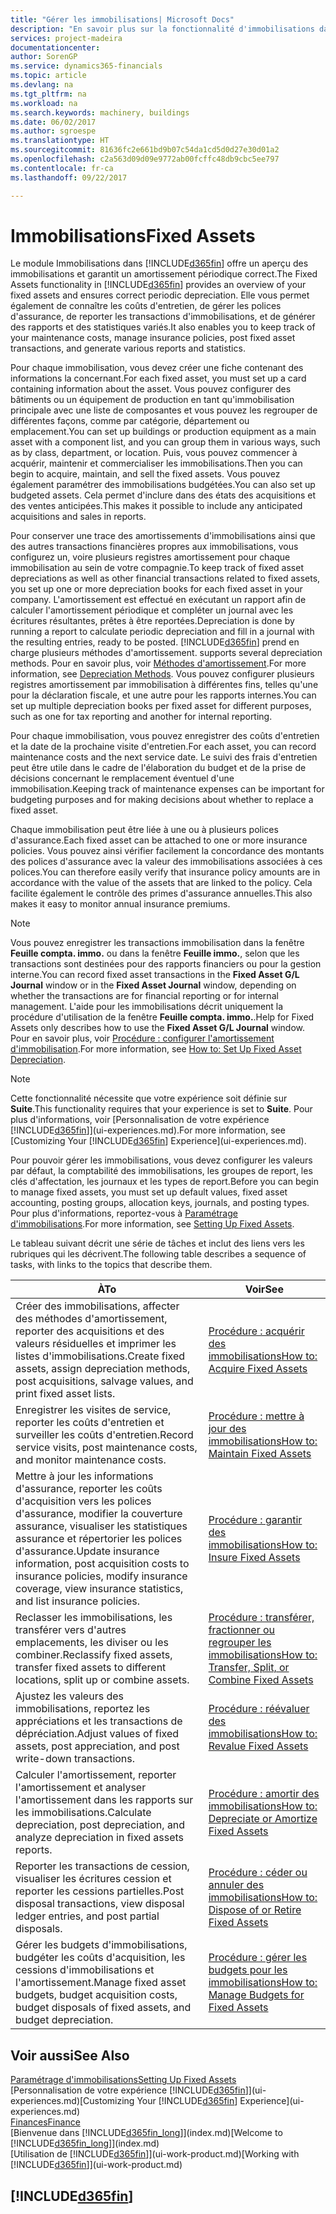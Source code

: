 ```yaml
---
title: "Gérer les immobilisations| Microsoft Docs"
description: "En savoir plus sur la fonctionnalité d'immobilisations dans Financials et affichez un aperçu de l'utilisation des immobilisations."
services: project-madeira
documentationcenter: 
author: SorenGP
ms.service: dynamics365-financials
ms.topic: article
ms.devlang: na
ms.tgt_pltfrm: na
ms.workload: na
ms.search.keywords: machinery, buildings
ms.date: 06/02/2017
ms.author: sgroespe
ms.translationtype: HT
ms.sourcegitcommit: 81636fc2e661bd9b07c54da1cd5d0d27e30d01a2
ms.openlocfilehash: c2a563d09d09e9772ab00fcffc48db9cbc5ee797
ms.contentlocale: fr-ca
ms.lasthandoff: 09/22/2017

---
```

# <a name="fixed-assets"></a><span data-ttu-id="7962c-103">Immobilisations</span><span class="sxs-lookup"><span data-stu-id="7962c-103">Fixed Assets</span></span>
<span data-ttu-id="7962c-104">Le module Immobilisations dans [!INCLUDE[d365fin](includes/d365fin_md.md)] offre un aperçu des immobilisations et garantit un amortissement périodique correct.</span><span class="sxs-lookup"><span data-stu-id="7962c-104">The Fixed Assets functionality in [!INCLUDE[d365fin](includes/d365fin_md.md)] provides an overview of your fixed assets and ensures correct periodic depreciation.</span></span> <span data-ttu-id="7962c-105">Elle vous permet également de connaître les coûts d'entretien, de gérer les polices d'assurance, de reporter les transactions d'immobilisations, et de générer des rapports et des statistiques variés.</span><span class="sxs-lookup"><span data-stu-id="7962c-105">It also enables you to keep track of your maintenance costs, manage insurance policies, post fixed asset transactions, and generate various reports and statistics.</span></span>

<span data-ttu-id="7962c-106">Pour chaque immobilisation, vous devez créer une fiche contenant des informations la concernant.</span><span class="sxs-lookup"><span data-stu-id="7962c-106">For each fixed asset, you must set up a card containing information about the asset.</span></span> <span data-ttu-id="7962c-107">Vous pouvez configurer des bâtiments ou un équipement de production en tant qu'immobilisation principale avec une liste de composantes et vous pouvez les regrouper de différentes façons, comme par catégorie, département ou emplacement.</span><span class="sxs-lookup"><span data-stu-id="7962c-107">You can set up buildings or production equipment as a main asset with a component list, and you can group them in various ways, such as by class, department, or location.</span></span> <span data-ttu-id="7962c-108">Puis, vous pouvez commencer à acquérir, maintenir et commercialiser les immobilisations.</span><span class="sxs-lookup"><span data-stu-id="7962c-108">Then you can begin to acquire, maintain, and sell the fixed assets.</span></span> <span data-ttu-id="7962c-109">Vous pouvez également paramétrer des immobilisations budgétées.</span><span class="sxs-lookup"><span data-stu-id="7962c-109">You can also set up budgeted assets.</span></span> <span data-ttu-id="7962c-110">Cela permet d'inclure dans des états des acquisitions et des ventes anticipées.</span><span class="sxs-lookup"><span data-stu-id="7962c-110">This makes it possible to include any anticipated acquisitions and sales in reports.</span></span>

<span data-ttu-id="7962c-111">Pour conserver une trace des amortissements d'immobilisations ainsi que des autres transactions financières propres aux immobilisations, vous configurez un, voire plusieurs registres amortissement pour chaque immobilisation au sein de votre compagnie.</span><span class="sxs-lookup"><span data-stu-id="7962c-111">To keep track of fixed asset depreciations as well as other financial transactions related to fixed assets, you set up one or more depreciation books for each fixed asset in your company.</span></span> <span data-ttu-id="7962c-112">L'amortissement est effectué en exécutant un rapport afin de calculer l'amortissement périodique et compléter un journal avec les écritures résultantes, prêtes à être reportées.</span><span class="sxs-lookup"><span data-stu-id="7962c-112">Depreciation is done by running a report to calculate periodic depreciation and fill in a journal with the resulting entries, ready to be posted.</span></span> [!INCLUDE[d365fin](includes/d365fin_md.md)]<span data-ttu-id="7962c-113"> prend en charge plusieurs méthodes d'amortissement.</span><span class="sxs-lookup"><span data-stu-id="7962c-113"> supports several depreciation methods.</span></span> <span data-ttu-id="7962c-114">Pour en savoir plus, voir [Méthodes d'amortissement](fa-depreciation-methods.md).</span><span class="sxs-lookup"><span data-stu-id="7962c-114">For more information, see [Depreciation Methods](fa-depreciation-methods.md).</span></span> <span data-ttu-id="7962c-115">Vous pouvez configurer plusieurs registres amortissement par immobilisation à différentes fins, telles qu'une pour la déclaration fiscale, et une autre pour les rapports internes.</span><span class="sxs-lookup"><span data-stu-id="7962c-115">You can set up multiple depreciation books per fixed asset for different purposes, such as one for tax reporting and another for internal reporting.</span></span>

<span data-ttu-id="7962c-116">Pour chaque immobilisation, vous pouvez enregistrer des coûts d'entretien et la date de la prochaine visite d'entretien.</span><span class="sxs-lookup"><span data-stu-id="7962c-116">For each asset, you can record maintenance costs and the next service date.</span></span> <span data-ttu-id="7962c-117">Le suivi des frais d'entretien peut être utile dans le cadre de l'élaboration du budget et de la prise de décisions concernant le remplacement éventuel d'une immobilisation.</span><span class="sxs-lookup"><span data-stu-id="7962c-117">Keeping track of maintenance expenses can be important for budgeting purposes and for making decisions about whether to replace a fixed asset.</span></span>

<span data-ttu-id="7962c-118">Chaque immobilisation peut être liée à une ou à plusieurs polices d'assurance.</span><span class="sxs-lookup"><span data-stu-id="7962c-118">Each fixed asset can be attached to one or more insurance policies.</span></span> <span data-ttu-id="7962c-119">Vous pouvez ainsi vérifier facilement la concordance des montants des polices d'assurance avec la valeur des immobilisations associées à ces polices.</span><span class="sxs-lookup"><span data-stu-id="7962c-119">You can therefore easily verify that insurance policy amounts are in accordance with the value of the assets that are linked to the policy.</span></span> <span data-ttu-id="7962c-120">Cela facilite également le contrôle des primes d'assurance annuelles.</span><span class="sxs-lookup"><span data-stu-id="7962c-120">This also makes it easy to monitor annual insurance premiums.</span></span>

> [!NOTE]  
>   <span data-ttu-id="7962c-121">Vous pouvez enregistrer les transactions immobilisation dans la fenêtre **Feuille compta. immo.** ou dans la fenêtre **Feuille immo.**, selon que les transactions sont destinées pour des rapports financiers ou pour la gestion interne.</span><span class="sxs-lookup"><span data-stu-id="7962c-121">You can record fixed asset transactions in the **Fixed Asset G/L Journal** window or in the **Fixed Asset Journal** window, depending on whether the transactions are for financial reporting or for internal management.</span></span> <span data-ttu-id="7962c-122">L'aide pour les immobilisations décrit uniquement la procédure d'utilisation de la fenêtre **Feuille compta. immo.**.</span><span class="sxs-lookup"><span data-stu-id="7962c-122">Help for Fixed Assets only describes how to use the **Fixed Asset G/L Journal** window.</span></span> <span data-ttu-id="7962c-123">Pour en savoir plus, voir [Procédure : configurer l'amortissement d'immobilisation](fa-how-setup-depreciation.md).</span><span class="sxs-lookup"><span data-stu-id="7962c-123">For more information, see [How to: Set Up Fixed Asset Depreciation](fa-how-setup-depreciation.md).</span></span>

> [!NOTE]  
>   <span data-ttu-id="7962c-124">Cette fonctionnalité nécessite que votre expérience soit définie sur **Suite**.</span><span class="sxs-lookup"><span data-stu-id="7962c-124">This functionality requires that your experience is set to **Suite**.</span></span> <span data-ttu-id="7962c-125">Pour plus d'informations, voir [Personnalisation de votre expérience [!INCLUDE[d365fin](includes/d365fin_md.md)]](ui-experiences.md).</span><span class="sxs-lookup"><span data-stu-id="7962c-125">For more information, see [Customizing Your [!INCLUDE[d365fin](includes/d365fin_md.md)] Experience](ui-experiences.md).</span></span>

<span data-ttu-id="7962c-126">Pour pouvoir gérer les immobilisations, vous devez configurer les valeurs par défaut, la comptabilité des immobilisations, les groupes de report, les clés d'affectation, les journaux et les types de report.</span><span class="sxs-lookup"><span data-stu-id="7962c-126">Before you can begin to manage fixed assets, you must set up default values, fixed asset accounting, posting groups, allocation keys, journals, and posting types.</span></span> <span data-ttu-id="7962c-127">Pour plus d'informations, reportez-vous à [Paramétrage d'immobilisations](fa-setup.md).</span><span class="sxs-lookup"><span data-stu-id="7962c-127">For more information, see [Setting Up Fixed Assets](fa-setup.md).</span></span>

<span data-ttu-id="7962c-128">Le tableau suivant décrit une série de tâches et inclut des liens vers les rubriques qui les décrivent.</span><span class="sxs-lookup"><span data-stu-id="7962c-128">The following table describes a sequence of tasks, with links to the topics that describe them.</span></span>

| <span data-ttu-id="7962c-129">À</span><span class="sxs-lookup"><span data-stu-id="7962c-129">To</span></span> | <span data-ttu-id="7962c-130">Voir</span><span class="sxs-lookup"><span data-stu-id="7962c-130">See</span></span> |
| --- | --- |
| <span data-ttu-id="7962c-131">Créer des immobilisations, affecter des méthodes d'amortissement, reporter des acquisitions et des valeurs résiduelles et imprimer les listes d'immobilisations.</span><span class="sxs-lookup"><span data-stu-id="7962c-131">Create fixed assets, assign depreciation methods, post acquisitions, salvage values, and print fixed asset lists.</span></span> |[<span data-ttu-id="7962c-132">Procédure : acquérir des immobilisations</span><span class="sxs-lookup"><span data-stu-id="7962c-132">How to: Acquire Fixed Assets</span></span>](fa-how-acquire.md) |
| <span data-ttu-id="7962c-133">Enregistrer les visites de service, reporter les coûts d'entretien et surveiller les coûts d'entretien.</span><span class="sxs-lookup"><span data-stu-id="7962c-133">Record service visits, post maintenance costs, and monitor maintenance costs.</span></span> |[<span data-ttu-id="7962c-134">Procédure : mettre à jour des immobilisations</span><span class="sxs-lookup"><span data-stu-id="7962c-134">How to: Maintain Fixed Assets</span></span>](fa-how-maintain.md) |
| <span data-ttu-id="7962c-135">Mettre à jour les informations d'assurance, reporter les coûts d'acquisition vers les polices d'assurance, modifier la couverture assurance, visualiser les statistiques assurance et répertorier les polices d'assurance.</span><span class="sxs-lookup"><span data-stu-id="7962c-135">Update insurance information, post acquisition costs to insurance policies, modify insurance coverage, view insurance statistics, and list insurance policies.</span></span> |[<span data-ttu-id="7962c-136">Procédure : garantir des immobilisations</span><span class="sxs-lookup"><span data-stu-id="7962c-136">How to: Insure Fixed Assets</span></span>](fa-how-insure.md) |
| <span data-ttu-id="7962c-137">Reclasser les immobilisations, les transférer vers d'autres emplacements, les diviser ou les combiner.</span><span class="sxs-lookup"><span data-stu-id="7962c-137">Reclassify fixed assets, transfer fixed assets to different locations, split up or combine assets.</span></span> |[<span data-ttu-id="7962c-138">Procédure : transférer, fractionner ou regrouper les immobilisations</span><span class="sxs-lookup"><span data-stu-id="7962c-138">How to: Transfer, Split, or Combine Fixed Assets</span></span>](fa-how-trans-split-combine.md) |
| <span data-ttu-id="7962c-139">Ajustez les valeurs des immobilisations, reportez les appréciations et les transactions de dépréciation.</span><span class="sxs-lookup"><span data-stu-id="7962c-139">Adjust values of fixed assets, post appreciation, and post write-down transactions.</span></span> |[<span data-ttu-id="7962c-140">Procédure : réévaluer des immobilisations</span><span class="sxs-lookup"><span data-stu-id="7962c-140">How to: Revalue Fixed Assets</span></span>](fa-how-revalue.md) |
| <span data-ttu-id="7962c-141">Calculer l'amortissement, reporter l'amortissement et analyser l'amortissement dans les rapports sur les immobilisations.</span><span class="sxs-lookup"><span data-stu-id="7962c-141">Calculate depreciation, post depreciation, and  analyze depreciation in fixed assets reports.</span></span> |[<span data-ttu-id="7962c-142">Procédure : amortir des immobilisations</span><span class="sxs-lookup"><span data-stu-id="7962c-142">How to: Depreciate or Amortize Fixed Assets</span></span>](fa-how-depreciate-amortize.md) |
| <span data-ttu-id="7962c-143">Reporter les transactions de cession, visualiser les écritures cession et reporter les cessions partielles.</span><span class="sxs-lookup"><span data-stu-id="7962c-143">Post disposal transactions, view disposal ledger entries, and post partial disposals.</span></span> |[<span data-ttu-id="7962c-144">Procédure : céder ou annuler des immobilisations</span><span class="sxs-lookup"><span data-stu-id="7962c-144">How to: Dispose of or Retire Fixed Assets</span></span>](fa-how-dispose-retire.md) |
| <span data-ttu-id="7962c-145">Gérer les budgets d'immobilisations, budgéter les coûts d'acquisition, les cessions d'immobilisations et l'amortissement.</span><span class="sxs-lookup"><span data-stu-id="7962c-145">Manage fixed asset budgets, budget acquisition costs, budget disposals of fixed assets, and budget depreciation.</span></span> |[<span data-ttu-id="7962c-146">Procédure : gérer les budgets pour les immobilisations</span><span class="sxs-lookup"><span data-stu-id="7962c-146">How to: Manage Budgets for Fixed Assets</span></span>](fa-how-manage-budgets.md) |

## <a name="see-also"></a><span data-ttu-id="7962c-147">Voir aussi</span><span class="sxs-lookup"><span data-stu-id="7962c-147">See Also</span></span>
[<span data-ttu-id="7962c-148">Paramétrage d'immobilisations</span><span class="sxs-lookup"><span data-stu-id="7962c-148">Setting Up Fixed Assets</span></span>](fa-setup.md)  
<span data-ttu-id="7962c-149">[Personnalisation de votre expérience [!INCLUDE[d365fin](includes/d365fin_md.md)]](ui-experiences.md)</span><span class="sxs-lookup"><span data-stu-id="7962c-149">[Customizing Your [!INCLUDE[d365fin](includes/d365fin_md.md)] Experience](ui-experiences.md)</span></span>  
[<span data-ttu-id="7962c-150">Finances</span><span class="sxs-lookup"><span data-stu-id="7962c-150">Finance</span></span>](finance.md)  
<span data-ttu-id="7962c-151">[Bienvenue dans [!INCLUDE[d365fin_long](includes/d365fin_long_md.md)]](index.md)</span><span class="sxs-lookup"><span data-stu-id="7962c-151">[Welcome to [!INCLUDE[d365fin_long](includes/d365fin_long_md.md)]](index.md)</span></span>  
<span data-ttu-id="7962c-152">[Utilisation de [!INCLUDE[d365fin](includes/d365fin_md.md)]](ui-work-product.md)</span><span class="sxs-lookup"><span data-stu-id="7962c-152">[Working with [!INCLUDE[d365fin](includes/d365fin_md.md)]](ui-work-product.md)</span></span>

## [!INCLUDE[d365fin](includes/free_trial_md.md)]
